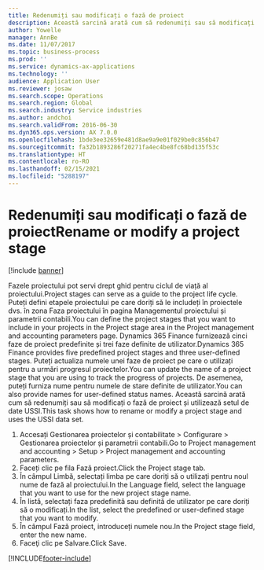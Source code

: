 ```yaml
---
title: Redenumiți sau modificați o fază de proiect
description: Această sarcină arată cum să redenumiți sau să modificați o fază de proiect.
author: Yowelle
manager: AnnBe
ms.date: 11/07/2017
ms.topic: business-process
ms.prod: ''
ms.service: dynamics-ax-applications
ms.technology: ''
audience: Application User
ms.reviewer: josaw
ms.search.scope: Operations
ms.search.region: Global
ms.search.industry: Service industries
ms.author: andchoi
ms.search.validFrom: 2016-06-30
ms.dyn365.ops.version: AX 7.0.0
ms.openlocfilehash: 1bde3ee32659e481d8ae9a9e01f029be0c856b47
ms.sourcegitcommit: fa32b1893286f20271fa4ec4be8fc68bd135f53c
ms.translationtype: HT
ms.contentlocale: ro-RO
ms.lasthandoff: 02/15/2021
ms.locfileid: "5288197"
---
```

# <a name="rename-or-modify-a-project-stage"></a><span data-ttu-id="1a46e-103">Redenumiți sau modificați o fază de proiect</span><span class="sxs-lookup"><span data-stu-id="1a46e-103">Rename or modify a project stage</span></span>

[!include [banner](../../includes/banner.md)]

<span data-ttu-id="1a46e-104">Fazele proiectului pot servi drept ghid pentru ciclul de viață al proiectului.</span><span class="sxs-lookup"><span data-stu-id="1a46e-104">Project stages can serve as a guide to the project life cycle.</span></span> <span data-ttu-id="1a46e-105">Puteți defini etapele proiectului pe care doriți să le includeți în proiectele dvs. în zona Faza proiectului în pagina Managementul proiectului și parametrii contabili.</span><span class="sxs-lookup"><span data-stu-id="1a46e-105">You can define the project stages that you want to include in your projects in the Project stage area in the Project management and accounting parameters page.</span></span> <span data-ttu-id="1a46e-106">Dynamics 365 Finance furnizează cinci faze de proiect predefinite și trei faze definite de utilizator.</span><span class="sxs-lookup"><span data-stu-id="1a46e-106">Dynamics 365 Finance provides five predefined project stages and three user-defined stages.</span></span> <span data-ttu-id="1a46e-107">Puteți actualiza numele unei faze de proiect pe care o utilizați pentru a urmări progresul proiectelor.</span><span class="sxs-lookup"><span data-stu-id="1a46e-107">You can update the name of a project stage that you are using to track the progress of projects.</span></span> <span data-ttu-id="1a46e-108">De asemenea, puteți furniza nume pentru numele de stare definite de utilizator.</span><span class="sxs-lookup"><span data-stu-id="1a46e-108">You can also provide names for user-defined status names.</span></span> <span data-ttu-id="1a46e-109">Această sarcină arată cum să redenumiți sau să modificați o fază de proiect și utilizează setul de date USSI.</span><span class="sxs-lookup"><span data-stu-id="1a46e-109">This task shows how to rename or modify a project stage and uses the USSI data set.</span></span>

1. <span data-ttu-id="1a46e-110">Accesați Gestionarea proiectelor și contabilitate > Configurare > Gestionarea proiectelor și parametrii contabili.</span><span class="sxs-lookup"><span data-stu-id="1a46e-110">Go to Project management and accounting > Setup > Project management and accounting parameters.</span></span>
2. <span data-ttu-id="1a46e-111">Faceți clic pe fila Fază proiect.</span><span class="sxs-lookup"><span data-stu-id="1a46e-111">Click the Project stage tab.</span></span>
3. <span data-ttu-id="1a46e-112">În câmpul Limbă, selectați limba pe care doriți să o utilizați pentru noul nume de fază al proiectului.</span><span class="sxs-lookup"><span data-stu-id="1a46e-112">In the Language field, select the language that you want to use for the new project stage name.</span></span>
4. <span data-ttu-id="1a46e-113">În listă, selectați faza predefinită sau definită de utilizator pe care doriți să o modificați.</span><span class="sxs-lookup"><span data-stu-id="1a46e-113">In the list, select the predefined or user-defined stage that you want to modify.</span></span> 
5. <span data-ttu-id="1a46e-114">În câmpul Fază proiect, introduceți numele nou.</span><span class="sxs-lookup"><span data-stu-id="1a46e-114">In the Project stage field, enter the new name.</span></span>
6. <span data-ttu-id="1a46e-115">Faceţi clic pe Salvare.</span><span class="sxs-lookup"><span data-stu-id="1a46e-115">Click Save.</span></span>


[!INCLUDE[footer-include](../../includes/footer-banner.md)]